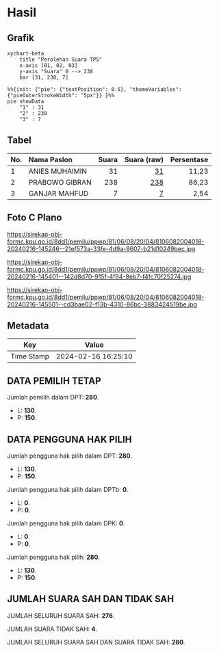 # Hasil

## Grafik

```mermaid
xychart-beta
    title "Perolehan Suara TPS"
    x-axis [01, 02, 03]
    y-axis "Suara" 0 --> 238
    bar [31, 238, 7]
```

```mermaid
%%{init: {"pie": {"textPosition": 0.5}, "themeVariables": {"pieOuterStrokeWidth": "5px"}} }%%
pie showData
    "1" : 31
    "2" : 238
    "3" : 7
```

## Tabel

| No. | Nama Paslon    | Suara | Suara (raw) | Persentase |
|:--- |:-------------- | -----:| -----------:| ----------:|
| 1   | ANIES MUHAIMIN | 31    | [31][p-1]   | 11,23      |
| 2   | PRABOWO GIBRAN | 238   | [238][p-2]  | 86,23      |
| 3   | GANJAR MAHFUD  | 7     | [7][p-3]    | 2,54       |


[p-1]: https://github.com/gigit-pemilu/pemilu-2024-81-maluku/blob/main/pilpres/hitung-suara/sub/81-maluku/sub/06-seram-bagian-barat/sub/08-huamual/sub/2004-iha/sub/018-tps/sub/paslon-1.txt
[p-2]: https://github.com/gigit-pemilu/pemilu-2024-81-maluku/blob/main/pilpres/hitung-suara/sub/81-maluku/sub/06-seram-bagian-barat/sub/08-huamual/sub/2004-iha/sub/018-tps/sub/paslon-2.txt
[p-3]: https://github.com/gigit-pemilu/pemilu-2024-81-maluku/blob/main/pilpres/hitung-suara/sub/81-maluku/sub/06-seram-bagian-barat/sub/08-huamual/sub/2004-iha/sub/018-tps/sub/paslon-3.txt

## Foto C Plano

https://sirekap-obj-formc.kpu.go.id/8dd1/pemilu/ppwp/81/06/08/20/04/8106082004018-20240216-145246--21ef573a-33fe-4d9a-9607-b21d10249bec.jpg

https://sirekap-obj-formc.kpu.go.id/8dd1/pemilu/ppwp/81/06/08/20/04/8106082004018-20240216-145401--142d8d70-915f-4f94-8eb7-f4fc70f25274.jpg

https://sirekap-obj-formc.kpu.go.id/8dd1/pemilu/ppwp/81/06/08/20/04/8106082004018-20240216-145501--cd3bae02-f13b-4310-86bc-3883424519be.jpg


## Metadata

| Key        | Value               |
| ---------- | ------------------- |
| Time Stamp | 2024-02-16 16:25:10 |


## DATA PEMILIH TETAP

Jumlah pemilih dalam DPT: **280**.
 * L: **130**.
 * P: **150**.

## DATA PENGGUNA HAK PILIH

Jumlah pengguna hak pilih dalam DPT: **280**.
 * L: **130**.
 * P: **150**.

Jumlah pengguna hak pilih dalam DPTb: **0**.
 * L: **0**.
 * P: **0**.

Jumlah pengguna hak pilih dalam DPK: **0**.
 * L: **0**.
 * P: **0**.

Jumlah pengguna hak pilih: **280**.
 * L: **130**.
 * P: **150**.

## JUMLAH SUARA SAH DAN TIDAK SAH

JUMLAH SELURUH SUARA SAH: **276**.

JUMLAH SUARA TIDAK SAH: **4**.

JUMLAH SELURUH SUARA SAH DAN SUARA TIDAK SAH: **280**.


